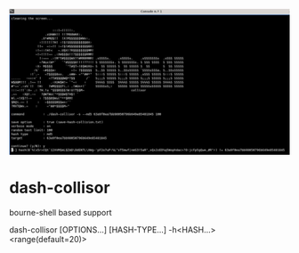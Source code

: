 ![banner](dash_collisor.jpg)

# dash-collisor

bourne-shell based support

dash-collisor [OPTIONS...] [HASH-TYPE...] -h<HASH...> <range(default=20)>
